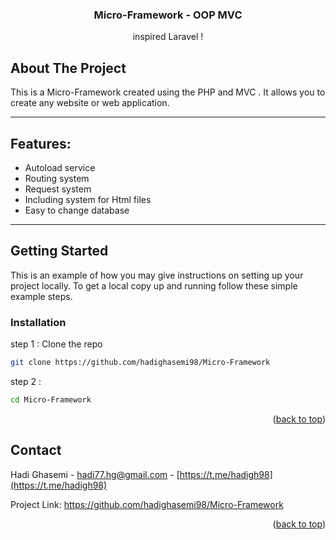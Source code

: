 
<div id="top"></div>

<div align="center">
  <h3 align="center"> Micro-Framework - OOP MVC </h3>
</div>
  <p align="center">
    inspired Laravel !
    
    
  </p>
</div>

<!-- ABOUT THE PROJECT -->
## About The Project

This is a Micro-Framework created using the PHP and MVC . It allows you to create any website or web application.

-----
<a name="item1"></a>
## Features:
* Autoload service
* Routing system
* Request system
* Including system for Html files
* Easy to change database

-----
<!-- GETTING STARTED -->
## Getting Started

This is an example of how you may give instructions on setting up your project locally.
To get a local copy up and running follow these simple example steps.

### Installation

step 1 : 
Clone the repo
   ```sh
   git clone https://github.com/hadighasemi98/Micro-Framework
   ```
   
step 2 : 
   ```sh
   cd Micro-Framework
   ```
   
<p align="right">(<a href="#top">back to top</a>)</p>

<!-- CONTACT -->
## Contact

Hadi Ghasemi - hadi77.hg@gmail.com - [https://t.me/hadigh98](https://t.me/hadigh98)

Project Link: https://github.com/hadighasemi98/Micro-Framework

<p align="right">(<a href="#top">back to top</a>)</p>

